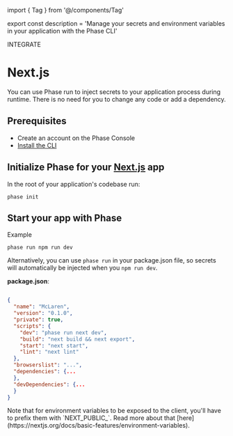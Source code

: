 import { Tag } from '@/components/Tag'

export const description =
  'Manage your secrets and environment variables in your application with the Phase CLI'

<Tag variant="small">INTEGRATE</Tag>

# Next.js

You can use Phase run to inject secrets to your application process during runtime. There is no need for you to change any code or add a dependency.

## Prerequisites

- Create an account on the Phase Console
- [Install the CLI](/cli/install)

## Initialize Phase for your [Next.js](https://nextjs.org) app

In the root of your application's codebase run:

```fish
phase init
```

## Start your app with Phase

Example

```fish
phase run npm run dev
```

Alternatively, you can use `phase run` in your package.json file, so secrets will automatically be injected when you `npm run dev`.

**package.json**:

```json

{
  "name": "McLaren",
  "version": "0.1.0",
  "private": true,
  "scripts": {
    "dev": "phase run next dev",
    "build": "next build && next export",
    "start": "next start",
    "lint": "next lint"
  },
  "browserslist": "...",
  "dependencies": {...
  },
  "devDependencies": {...
  }
}
```

<Note>
  Note that for environment variables to be exposed to the client, you'll have
  to prefix them with `NEXT_PUBLIC_`. Read more about that
  [here](https://nextjs.org/docs/basic-features/environment-variables).
</Note>
